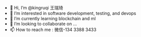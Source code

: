 - 👋 Hi, I’m @kingruqi 王瑞琦
- 👀 I’m interested in software development, testing, and devops
- 🌱 I’m currently learning blockchain and ml
- 💞️ I’m looking to collaborate on ...
- 📫 How to reach me : 微信-134 3388 3433

<!---
kingruqi/kingruqi is a ✨ special ✨ repository because its `README.md` (this file) appears on your GitHub profile.
You can click the Preview link to take a look at your changes.
--->
